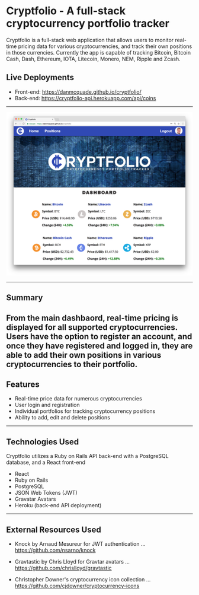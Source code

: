 # Cryptfolio - A full-stack cryptocurrency portfolio tracker

Cryptfolio is a full-stack web application that allows users to monitor real-time pricing data for various cryptocurrencies, and track their own positions in those currencies. Currently the app is capable of tracking Bitcoin, Bitcoin Cash, Dash, Ethereum, IOTA, Litecoin, Monero, NEM, Ripple and Zcash.

## Live Deployments
- Front-end: https://danmcquade.github.io/cryptfolio/
- Back-end: https://cryptfolio-api.herokuapp.com/api/coins

---

![Cryptfolio Preview Screenshot](https://github.com/danmcquade/cryptfolio/blob/master/preview.png)

---

## Summary

From the main dashbaord, real-time pricing is displayed for all supported cryptocurrencies. Users have the option to register an account, and once they have registered and logged in, they are able to add their own positions in various cryptocurrencies to their portfolio.  
---

## Features
- Real-time price data for numerous cryptocurrencies
- User login and registration
- Individual portfolios for tracking cryptocurrency positions
- Ability to add, edit and delete positions
---

## Technologies Used
Cryptfolio utilizes a Ruby on Rails API back-end with a PostgreSQL database, and a React front-end

- React
- Ruby on Rails
- PostgreSQL
- JSON Web Tokens (JWT)
- Gravatar Avatars
- Heroku (back-end API deployment)
---

## External Resources Used

- Knock by Arnaud Mesureur for JWT authentication
... https://github.com/nsarno/knock

- Gravtastic by Chris Lloyd for Gravtar avatars
... https://github.com/chrislloyd/gravtastic

- Christopher Downer's cryptocurrency icon collection
... https://github.com/cjdowner/cryptocurrency-icons
